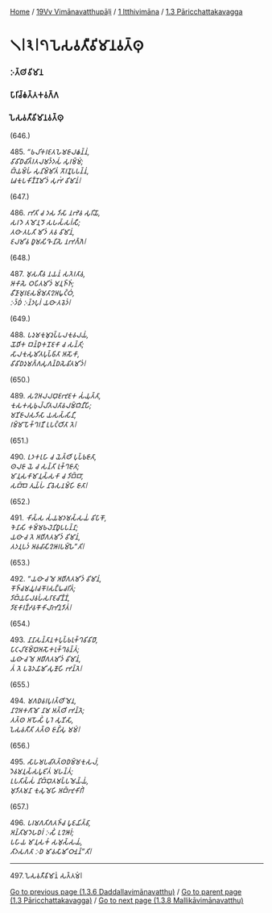 
[Home](/) / [19Vv Vimānavatthupāḷi](../../../19Vv.md) / [1 Itthivimāna](../../1.md) / [1.3 Pāricchattakavagga](../1.3.md)

# 𑁧𑁇𑁩𑁇𑁭 𑀧𑁂𑀲𑀯𑀢𑀻𑀯𑀺𑀫𑀸𑀦𑀯𑀢𑁆𑀣𑀼

### 𑀇𑀢𑁆𑀣𑀺𑀯𑀺𑀫𑀸𑀦

### 𑀧𑀸𑀭𑀺𑀘𑁆𑀙𑀢𑁆𑀢𑀓𑀯𑀕𑁆𑀕

### 𑀧𑁂𑀲𑀯𑀢𑀻𑀯𑀺𑀫𑀸𑀦𑀯𑀢𑁆𑀣𑀼

(646.)

485\. _“𑀨𑀮𑀺𑀓𑀭𑀚𑀢𑀳𑁂𑀫𑀚𑀸𑀮𑀙𑀦𑁆𑀦𑀁,_  
_𑀯𑀺𑀯𑀺𑀥𑀘𑀺𑀢𑁆𑀭𑀢𑀮𑀫𑀤𑁆𑀤𑀲𑀁 𑀲𑀼𑀭𑀫𑁆𑀫𑀁;_  
_𑀩𑁆𑀬𑀫𑁆𑀳𑀁 𑀲𑀼𑀦𑀺𑀫𑁆𑀫𑀺𑀢𑀁 𑀢𑁄𑀭𑀡𑀽𑀧𑀧𑀦𑁆𑀦𑀁,_  
_𑀭𑀼𑀘𑀓𑀼𑀧𑀓𑀺𑀡𑁆𑀡𑀫𑀺𑀤𑀁 𑀲𑀼𑀪𑀁 𑀯𑀺𑀫𑀸𑀦𑀁𑁇_  


(647.)

486\. _𑀪𑀸𑀢𑀺 𑀘 𑀤𑀲 𑀤𑀺𑀲𑀸 𑀦𑀪𑁂𑀯 𑀲𑀼𑀭𑀺𑀬𑁄,_  
_𑀲𑀭𑀤𑁂 𑀢𑀫𑁄𑀦𑀼𑀤𑁄 𑀲𑀳𑀲𑁆𑀲𑀭𑀁𑀲𑀻;_  
_𑀢𑀣𑀸 𑀢𑀧𑀢𑀺 𑀫𑀺𑀤𑀁 𑀢𑀯 𑀯𑀺𑀫𑀸𑀦𑀁,_  
_𑀚𑀮𑀫𑀺𑀯 𑀥𑀽𑀫𑀲𑀺𑀔𑁄 𑀦𑀺𑀲𑁂 𑀦𑀪𑀕𑁆𑀕𑁂𑁇_  


(648.)

487\. _𑀫𑀼𑀲𑀢𑀻𑀯 𑀦𑀬𑀦𑀁 𑀲𑀢𑁂𑀭𑀢𑀸𑀯,_  
_𑀆𑀓𑀸𑀲𑁂 𑀞𑀧𑀺𑀢𑀫𑀺𑀤𑀁 𑀫𑀦𑀼𑀜𑁆𑀜𑀁;_  
_𑀯𑀻𑀡𑀸𑀫𑀼𑀭𑀚𑀲𑀫𑁆𑀫𑀢𑀸𑀍𑀅𑀖𑀼𑀝𑁆𑀞𑀁,_  
_𑀇𑀤𑁆𑀥𑀁 𑀇𑀦𑁆𑀤𑀧𑀼𑀭𑀁 𑀬𑀣𑀸 𑀢𑀯𑁂𑀤𑀁𑁇_  


(649.)

488\. _𑀧𑀤𑀼𑀫𑀓𑀼𑀫𑀼𑀤𑀼𑀧𑁆𑀧𑀮𑀓𑀼𑀯𑀮𑀬𑀁,_  
_𑀬𑁄𑀥𑀺𑀓 𑀩𑀦𑁆𑀥𑀼𑀓𑀦𑁄𑀚𑀓𑀸 𑀘 𑀲𑀦𑁆𑀢𑀺;_  
_𑀲𑀸𑀮𑀓𑀼𑀲𑀼𑀫𑀺𑀢𑀧𑀼𑀧𑁆𑀨𑀺𑀢𑀸 𑀅𑀲𑁄𑀓𑀸,_  
_𑀯𑀺𑀯𑀺𑀥𑀤𑀼𑀫𑀕𑁆𑀕𑀲𑀼𑀕𑀦𑁆𑀥𑀲𑁂𑀯𑀺𑀢𑀫𑀺𑀤𑀁𑁇_  


(650.)

489\. _𑀲𑀍𑀅𑀮𑀮𑀩𑀼𑀚𑀪𑀼𑀚𑀓 𑀲𑀁𑀬𑀼𑀢𑁆𑀢𑀸,_  
_𑀓𑀼𑀲𑀓𑀲𑀼𑀨𑀼𑀮𑁆𑀮𑀺𑀢𑀮𑀢𑀸𑀯𑀮𑀫𑁆𑀩𑀺𑀦𑀻𑀳𑀺;_  
_𑀫𑀡𑀺𑀚𑀸𑀮𑀲𑀤𑀺𑀲𑀸 𑀬𑀲𑀲𑁆𑀲𑀺𑀦𑀻,_  
_𑀭𑀫𑁆𑀫𑀸 𑀧𑁄𑀓𑁆𑀔𑀭𑀡𑀻 𑀉𑀧𑀝𑁆𑀞𑀺𑀢𑀸 𑀢𑁂𑁇_  


(651.)

490\. _𑀉𑀤𑀓𑀭𑀼𑀳𑀸 𑀘 𑀬𑁂𑀢𑁆𑀣𑀺 𑀧𑀼𑀧𑁆𑀨𑀚𑀸𑀢𑀸,_  
_𑀣𑀮𑀚𑀸 𑀬𑁂 𑀘 𑀲𑀦𑁆𑀢𑀺 𑀭𑀼𑀓𑁆𑀔𑀚𑀸𑀢𑀸;_  
_𑀫𑀸𑀦𑀼𑀲𑀓𑀸𑀫𑀸𑀦𑀼𑀲𑁆𑀲𑀓𑀸 𑀘 𑀤𑀺𑀩𑁆𑀩𑀸,_  
_𑀲𑀩𑁆𑀩𑁂 𑀢𑀼𑀬𑁆𑀳𑀁 𑀦𑀺𑀯𑁂𑀲𑀦𑀫𑁆𑀳𑀺 𑀚𑀸𑀢𑀸𑁇_  


(652.)

491\. _𑀓𑀺𑀲𑁆𑀲 𑀲𑀁𑀬𑀫𑀤𑀫𑀲𑁆𑀲𑀬𑀁 𑀯𑀺𑀧𑀸𑀓𑁄,_  
_𑀓𑁂𑀦𑀸𑀲𑀺 𑀓𑀫𑁆𑀫𑀨𑀮𑁂𑀦𑀺𑀥𑀽𑀧𑀧𑀦𑁆𑀦𑀸;_  
_𑀬𑀣𑀸 𑀘 𑀢𑁂 𑀅𑀥𑀺𑀕𑀢𑀫𑀺𑀤𑀁 𑀯𑀺𑀫𑀸𑀦𑀁,_  
_𑀢𑀤𑀦𑀼𑀧𑀤𑀁 𑀅𑀯𑀘𑀸𑀲𑀺𑀍𑀆𑀭𑀧𑀫𑁆𑀳𑁂”𑀢𑀺𑁇_  


(653.)

492\. _“𑀬𑀣𑀸 𑀘 𑀫𑁂 𑀅𑀥𑀺𑀕𑀢𑀫𑀺𑀤𑀁 𑀯𑀺𑀫𑀸𑀦𑀁,_  
_𑀓𑁄𑀜𑁆𑀘𑀫𑀬𑀽𑀭𑀘𑀓𑁄𑀭𑀲𑀗𑁆𑀖𑀘𑀭𑀺𑀢𑀁;_  
_𑀤𑀺𑀩𑁆𑀬𑀧𑀺𑀮𑀯𑀳𑀁𑀲𑀭𑀸𑀚𑀘𑀺𑀡𑁆𑀡𑀁,_  
_𑀤𑀺𑀚𑀓𑀸𑀭𑀡𑁆𑀟𑀯𑀓𑁄𑀓𑀺𑀮𑀸𑀪𑀺𑀦𑀤𑀺𑀢𑀁𑁇_  


(654.)

493\. _𑀦𑀸𑀦𑀸𑀲𑀦𑁆𑀢𑀸𑀦𑀓𑀧𑀼𑀧𑁆𑀨𑀭𑀼𑀓𑁆𑀔𑀯𑀺𑀯𑀺𑀥𑀸,_  
_𑀧𑀸𑀝𑀮𑀺𑀚𑀫𑁆𑀩𑀼𑀅𑀲𑁄𑀓𑀭𑀼𑀓𑁆𑀔𑀯𑀦𑁆𑀢𑀁;_  
_𑀬𑀣𑀸 𑀘 𑀫𑁂 𑀅𑀥𑀺𑀕𑀢𑀫𑀺𑀤𑀁 𑀯𑀺𑀫𑀸𑀦𑀁,_  
_𑀢𑀁 𑀢𑁂 𑀧𑀯𑁂𑀤𑀬𑀸𑀫𑀺 𑀲𑀼𑀡𑁄𑀳𑀺 𑀪𑀦𑁆𑀢𑁂𑁇_  


(655.)

494\. _𑀫𑀕𑀥𑀯𑀭𑀧𑀼𑀭𑀢𑁆𑀣𑀺𑀫𑁂𑀦,_  
_𑀦𑀸𑀍𑀅𑀓𑀕𑀸𑀫𑁄 𑀦𑀸𑀫 𑀅𑀢𑁆𑀣𑀺 𑀪𑀦𑁆𑀢𑁂;_  
_𑀢𑀢𑁆𑀣 𑀅𑀳𑁄𑀲𑀺𑀁 𑀧𑀼𑀭𑁂 𑀲𑀼𑀡𑀺𑀲𑀸,_  
_𑀧𑁂𑀲𑀯𑀢𑀻𑀢𑀺 𑀢𑀢𑁆𑀣 𑀚𑀸𑀦𑀺𑀁𑀲𑀼 𑀫𑀫𑀁𑁇_  


(656.)

495\. _𑀲𑀸𑀳𑀫𑀧𑀘𑀺𑀢𑀢𑁆𑀣𑀥𑀫𑁆𑀫𑀓𑀼𑀲𑀮𑀁,_  
_𑀤𑁂𑀯𑀫𑀦𑀼𑀲𑁆𑀲𑀧𑀽𑀚𑀺𑀢𑀁 𑀫𑀳𑀦𑁆𑀢𑀁;_  
_𑀉𑀧𑀢𑀺𑀲𑁆𑀲𑀁 𑀦𑀺𑀩𑁆𑀩𑀼𑀢𑀫𑀧𑁆𑀧𑀫𑁂𑀬𑁆𑀬𑀁,_  
_𑀫𑀼𑀤𑀺𑀢𑀫𑀦𑀸 𑀓𑀼𑀲𑀼𑀫𑁂𑀳𑀺 𑀅𑀩𑁆𑀪𑀼𑀓𑀺𑀭𑀺𑀁𑁇_  


(657.)

496\. _𑀧𑀭𑀫𑀕𑀢𑀺𑀕𑀢𑀜𑁆𑀘 𑀧𑀽𑀚𑀬𑀺𑀢𑁆𑀯𑀸,_  
_𑀅𑀦𑁆𑀢𑀺𑀫𑀤𑁂𑀳𑀥𑀭𑀁 𑀇𑀲𑀺𑀁 𑀉𑀍𑀆𑀭𑀁;_  
_𑀧𑀳𑀸𑀬 𑀫𑀸𑀦𑀼𑀲𑀓𑀁 𑀲𑀫𑀼𑀲𑁆𑀲𑀬𑀁,_  
_𑀢𑀺𑀤𑀲𑀕𑀢𑀸 𑀇𑀥 𑀫𑀸𑀯𑀲𑀸𑀫𑀺 𑀞𑀸𑀦𑀦𑁆”𑀢𑀺𑁇_  


---

497\. 𑀧𑁂𑀲𑀯𑀢𑀻𑀯𑀺𑀫𑀸𑀦𑀁 𑀲𑀢𑁆𑀢𑀫𑀁𑁇



[Go to previous page (1.3.6 Daddallavimānavatthu)](1.3.6.md) / [Go to parent page (1.3 Pāricchattakavagga)](../1.3.md) / [Go to next page (1.3.8 Mallikāvimānavatthu)](1.3.8.md)


